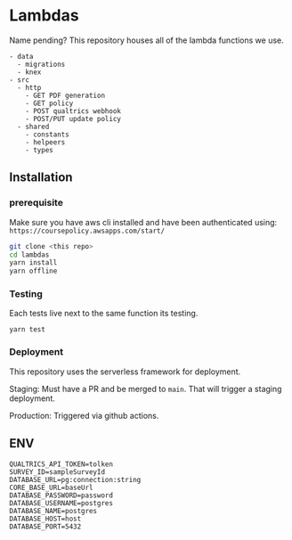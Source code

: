 # Lambdas

Name pending? This repository houses all of the lambda functions we use.

```
- data
  - migrations
  - knex
- src
  - http
    - GET PDF generation
    - GET policy
    - POST qualtrics webhook
    - POST/PUT update policy
  - shared
    - constants
    - helpeers
    - types
```

## Installation

### prerequisite

Make sure you have aws cli installed and have been authenticated using: `https://coursepolicy.awsapps.com/start/`

```bash
git clone <this repo>
cd lambdas
yarn install
yarn offline

```

### Testing

Each tests live next to the same function its testing.

```
yarn test
```

### Deployment

This repository uses the serverless framework for deployment.

Staging: Must have a PR and be merged to `main`. That will trigger a staging deployment.

Production: Triggered via github actions.

## ENV

```
QUALTRICS_API_TOKEN=tolken
SURVEY_ID=sampleSurveyId
DATABASE_URL=pg:connection:string
CORE_BASE_URL=baseUrl
DATABASE_PASSWORD=password
DATABASE_USERNAME=postgres
DATABASE_NAME=postgres
DATABASE_HOST=host
DATABASE_PORT=5432
```
